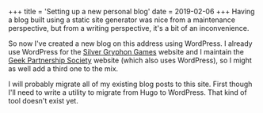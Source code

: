 +++
title = 'Setting up a new personal blog'
date = 2019-02-06
+++
Having a blog built using a static site generator was nice from a maintenance perspective, but from a writing perspective, it's a bit of an inconvenience.

So now I've created a new blog on this address using WordPress. I already use WordPress for the [Silver Gryphon Games](https://silvergryphongames.com) website and I maintain the [Geek Partnership Society](https://geekpartnership.org) website (which also uses WordPress), so I might as well add a third one to the mix.

I will probably migrate all of my existing blog posts to this site. First though I'll need to write a utility to migrate from Hugo to WordPress. That kind of tool doesn't exist yet.